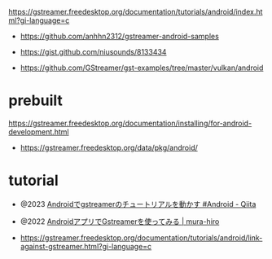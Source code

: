 https://gstreamer.freedesktop.org/documentation/tutorials/android/index.html?gi-language=c

- https://github.com/anhhn2312/gstreamer-android-samples
- https://gist.github.com/niusounds/8133434

- https://github.com/GStreamer/gst-examples/tree/master/vulkan/android

# prebuilt

https://gstreamer.freedesktop.org/documentation/installing/for-android-development.html

- https://gstreamer.freedesktop.org/data/pkg/android/

# tutorial

- @2023 [Androidでgstreamerのチュートリアルを動かす #Android - Qiita](https://qiita.com/toradamon/items/c14c1f1fcf3c68fad5ba)
- @2022 [AndroidアプリでGstreamerを使ってみる | mura-hiro](https://mura-hiro.com/android-gstreamer/)

- https://gstreamer.freedesktop.org/documentation/tutorials/android/link-against-gstreamer.html?gi-language=c
